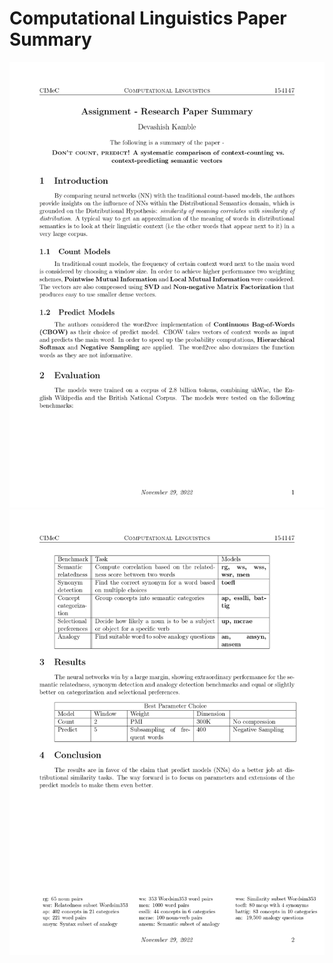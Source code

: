 # Computational Linguistics Paper Summary

![Alt Text](https://github.com/devashishk99/CompLing-Paper-Summary/blob/main/images/dont%20count%20predict%20summary_page-0001.jpg)
![Alt Text](https://github.com/devashishk99/CompLing-Paper-Summary/blob/main/images/dont%20count%20predict%20summary_page-0002.jpg)
